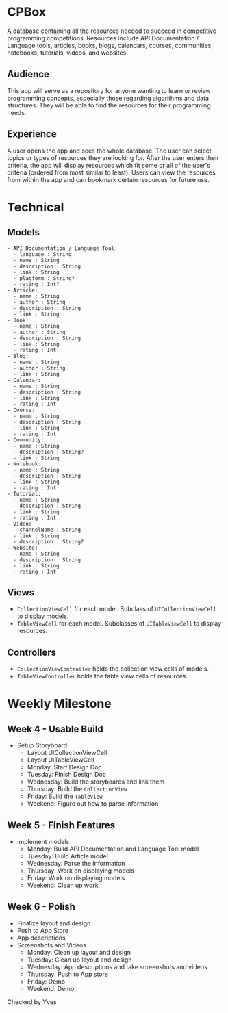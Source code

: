 # CPBox
A database containing all the resources needed to succeed in competitive programming competitions. Resources include API Documentation / Language tools, articles, books, blogs, calendars, courses, communities, notebooks, tutorials, videos, and websites.
​
## Audience
This app will serve as a repository for anyone wanting to learn or review programming concepts, especially those regarding algorithms and data structures. They will be able to find the resources for their programming needs.
​
## Experience
A user opens the app and sees the whole database. The user can select topics or types of resources they are looking for. After the user enters their criteria, the app will display resources which fit some or all of the user's criteria (ordered from most similar to least). Users can view the resources from within the app and can bookmark certain resources for future use.
​
# Technical
## Models
```
- API Documentation / Language Tool:
  - language : String
  - name : String
  - description : String
  - link : String
  - platform : String?
  - rating : Int?
- Article:
  - name : String
  - author : String
  - description : String
  - link : String
- Book:
  - name : String
  - author : String
  - description : String
  - link : String
  - rating : Int
- Blog:
  - name : String
  - author : String
  - link : String
- Calendar:
  - name : String
  - description : String
  - link : String
  - rating : Int
- Course:
  - name : String
  - description : String
  - link : String
  - rating : Int
- Community:
  - name : String
  - description : String?
  - link : String
- Notebook:
  - name : String
  - description : String
  - link : String
  - rating : Int
- Tutorial:
  - name : String
  - description : String
  - link : String
  - rating : Int
- Video:
  - channelName : String
  - link : String
  - description : String?
- Website:
  - name : String
  - description : String
  - link : String
  - rating : Int
```
## Views
- `CollectionViewCell` for each model. Subclass of `UICollectionViewCell` to display models.
- `TableViewCell` for each model. Subclasses of `UITableViewCell` to display resources.
​
## Controllers
- `CollectionViewController` holds the collection view cells of models.
- `TableViewController` holds the table view cells of resources.
​
# Weekly Milestone
## Week 4 - Usable Build
- Setup Storyboard
  - Layout UICollectionViewCell
  - Layout UITableViewCell
​
  * Monday: Start Design Doc
  * Tuesday: Finish Design Doc
  * Wednesday: Build the storyboards and link them
  * Thursday: Build the `CollectionView`
  * Friday: Build the `TableView`
  * Weekend: Figure out how to parse information
​
## Week 5 - Finish Features
- implement models
​
  * Monday: Build API Documentation and Language Tool model
  * Tuesday: Build Article model
  * Wednesday: Parse the information
  * Thursday: Work on displaying models
  * Friday: Work on displaying models
  * Weekend: Clean up work
​
## Week 6 - Polish
- Finalize layout and design
- Push to App Store
- App descriptions
- Screenshots and Videos
​
  * Monday: Clean up layout and design
  * Tuesday: Clean up layout and design
  * Wednesday: App descriptions and take screenshots and videos
  * Thursday: Push to App store
  * Friday: Demo
  * Weekend: Demo
  
Checked by Yves
